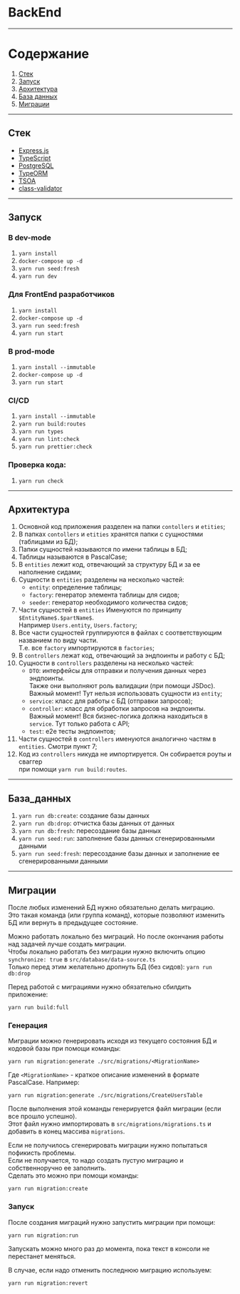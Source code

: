# BackEnd

---

# Содержание

1. [Стек](#стек)
2. [Запуск](#запуск)
3. [Архитектура](#архитектура)
4. [База данных](#база_данных)
5. [Миграции](#миграции)

---

## Стек

- [Express.js](https://github.com/expressjs/express)
- [TypeScript](https://github.com/microsoft/TypeScript)
- [PostgreSQL](https://github.com/postgres/postgres)
- [TypeORM](https://github.com/typeorm/typeorm)
- [TSOA](https://github.com/lukeautry/tsoa)
- [class-validator](https://github.com/typestack/class-validator)

---

## Запуск

### В dev-mode

1. `yarn install`
2. `docker-compose up -d`
3. `yarn run seed:fresh`
4. `yarn run dev`

### Для FrontEnd разработчиков

1. `yarn install`
2. `docker-compose up -d`
3. `yarn run seed:fresh`
4. `yarn run start`

### В prod-mode

1. `yarn install --immutable`
2. `docker-compose up -d`
3. `yarn run start`

### CI/CD

1. `yarn install --immutable`
2. `yarn run build:routes`
3. `yarn run types`
4. `yarn run lint:check`
5. `yarn run prettier:check`

### Проверка кода:

1. `yarn run check`

---

## Архитектура

1. Основной код приложения разделен на папки `contollers` и `etities`;
2. В папках `contollers` и `etities` хранятся папки с сущностями (таблицами из БД);
3. Папки сущностей называются по имени таблицы в БД;
4. Таблицы называются в PascalCase;
5. В `entities` лежит код, отвечающий за структуру БД и за ее наполнение сидами;
6. Сущности в `entities` разделены на несколько частей:
   - `entity`: определение таблицы;
   - `factory`: генератор элемента таблицы для сидов;
   - `seeder`: генератор необходимого количества сидов;
7. Части сущностей в `entities` Именуются по принципу `$EntityName$.$partName$`.<br>
   Например `Users.entity`, `Users.factory`;
8. Все части сущностей группируются в файлах с соответствующим названием по виду части.<br>
   Т.е. все `factory` импортируются в `factories`;
9. В `controllers` лежат код, отвечающий за эндпоинты и работу с БД;
10. Сущности в `controllers` разделены на несколько частей:
    - `DTO`: интерфейсы для отправки и получения данных через эндпоинты.<br>
      Также они выполняют роль валидации (при помощи JSDoc).<br>
      Важный момент! Тут нельзя использовать сущности из `entity`;
    - `service`: класс для работы с БД (отправки запросов);
    - `controller`: класс для обработки запросов на эндпоинты.<br>
      Важный момент! Вся бизнес-логика должна находиться в `service`. Тут только работа с API;
    - `test`: e2e тесты эндпоинтов;
11. Части сущностей в `controllers` именуются аналогично частям в `entities`. Смотри пункт 7;
12. Код из `controllers` никуда не импортируется. Он собирается роуты и сваггер<br>
    при помощи `yarn run build:routes`.

---

## База_данных

1. `yarn run db:create`: создание базы данных
2. `yarn run db:drop`: отчистка базы данных от данных
3. `yarn run db:fresh`: пересоздание базы данных
4. `yarn run seed:run`: заполнение базы данных сгенерированными данными
5. `yarn run seed:fresh`: пересоздание базы данных и заполнение ее сгенерированными данными

---

## Миграции

После любых изменений БД нужно обязательно делать миграцию. <br>
Это такая команда (или группа команд), которые позволяют изменить БД или вернуть в предыдущее состояние.

Можно работать локально без миграций. Но после окончания работы над задачей лучше создать миграции.<br>
Чтобы локально работать без миграции нужно включить опцию `synchronize: true` в `src/database/data-source.ts`<br>
Только перед этим желательно дропнуть БД (без сидов): `yarn run db:drop`

Перед работой с миграциями нужно обязательно сбилдить приложение:

`yarn run build:full`

### Генерация

Миграции можно генерировать исходя из текущего состояния БД и кодовой базы при помощи команды:

`yarn run migration:generate ./src/migrations/<MigrationName>`

Где `<MigrationName>` - краткое описание изменений в формате PascalCase. Например:<br>

`yarn run migration:generate ./src/migrations/CreateUsersTable`

После выполнения этой команды генерируется файл миграции (если все прошло успешно).<br>
Этот файл нужно импортировать в `src/migrations/migrations.ts` и добавить в конец массива `migrations`.

Если не получилось сгенерировать миграции нужно попытаться пофикисть проблемы.<br>
Если не получается, то надо создать пустую миграцию и собственноручно ее заполнить.<br>
Сделать это можно при помощи команды:

`yarn run migration:create`

### Запуск

После создания миграций нужно запустить миграции при помощи:

`yarn run migration:run`

Запускать можно много раз до момента, пока текст в консоли не перестанет меняться.

В случае, если надо отменить последнюю миграцию используем:

`yarn run migration:revert`
